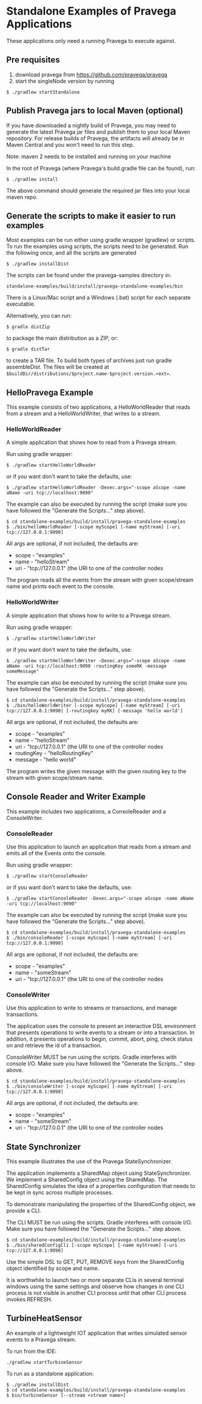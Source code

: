 # Standalone Examples of Pravega Applications
These applications only need a running Pravega to execute against.

## Pre requisites
1. download pravega from https://github.com/pravega/pravega
2. start the singleNode version by running

```
$ ./gradlew startStandalone
```

## Publish Pravega jars to local Maven (optional)
If you have downloaded a nightly build of Pravega, you may need to generate the latest Pravega jar files and publish them to your local Maven repository.
For release builds of Pravega, the artifacts will already be in Maven Central and you won't need to run this step.

Note: maven 2 needs to be installed and running on your machine

In the root of Pravega (where Pravega's build.gradle file can be found), run:

```
$ ./gradlew install
```

The above command should generate the required jar files into your local maven repo.

## Generate the scripts to make it easier to run examples
Most examples can be run either using gradle wrapper (gradlew) or scripts.
To run the examples using scripts, the scripts need to be generated.  Run the following once, and all the scripts are generated

```
$ ./gradlew installDist
```

The scripts can be found under the pravega-samples directory in:

```
standalone-examples/build/install/pravega-standalone-examples/bin
```

There is a Linux/Mac script and a Windows (.bat) script for each separate executable.

Alternatively, you can run:

```
$ gradle distZip
```

to package the main distribution as a ZIP, or:

```
$ gradle distTar
```

to create a TAR file. To build both types of archives just run gradle assembleDist. The files will be created at `$buildDir/distributions/$project.name-$project.version.«ext»`.

## HelloPravega Example
This example consists of two applications, a HelloWorldReader that reads from a stream and a HelloWorldWriter, that writes to a stream.

### HelloWorldReader
A simple application that shows how to read from a Pravega stream.

Run using gradle wrapper:

```
$ ./gradlew startHelloWorldReader
```

or if you want don't want to take the defaults, use:

```
$ ./gradlew startHelloWorldReader -Dexec.args="-scope aScope -name aName -uri tcp://localhost:9090"
```

The example can also be executed by running the script (make sure you have followed the "Generate the Scripts..." step above).
```
$ cd standalone-examples/build/install/pravega-standalone-examples
$ ./bin/helloWorldReader [-scope myScope] [-name myStream] [-uri tcp://127.0.0.1:9090]
```

All args are optional, if not included, the defaults are:

 * scope - "examples"
 * name - "helloStream"
 * uri - "tcp://127.0.0.1" (the URI to one of the controller nodes

The program reads all the events from the stream with given scope/stream name and prints each event to the console.

### HelloWorldWriter
A simple application that shows how to write to a Pravega stream.

Run using gradle wrapper:

```
$ ./gradlew startHelloWorldWriter
```

or if you want don't want to take the defaults, use:

```
$ ./gradlew startHelloWorldWriter -Dexec.args="-scope aScope -name aName -uri tcp://localhost:9090 -routingKey someRK -message someMessage"
```

The example can also be executed by running the script (make sure you have followed the "Generate the Scripts..." step above).
```
$ cd standalone-examples/build/install/pravega-standalone-examples
$ ./bin/helloWorldWriter [-scope myScope] [-name myStream] [-uri tcp://127.0.0.1:9090] [-routingkey myRK] [-message 'hello world']
```

All args are optional, if not included, the defaults are:

 * scope - "examples"
 * name - "helloStream"
 * uri - "tcp://127.0.0.1" (the URI to one of the controller nodes
 * routingKey - "helloRoutingKey"
 * message - "hello world"

The program writes the given message with the given routing key to the stream with given scope/stream name.

## Console Reader and Writer Example
This example includes two applications, a ConsoleReader and a ConsoleWriter.

### ConsoleReader
Use this application to launch an application that reads from a stream and emits all of the Events onto the console.

Run using gradle wrapper:

```
$ ./gradlew startConsoleReader
```

or if you want don't want to take the defaults, use:

```
$ ./gradlew startConsoleReader -Dexec.args="-scope aScope -name aName -uri tcp://localhost:9090"
```

The example can also be executed by running the script (make sure you have followed the "Generate the Scripts..." step above).
```
$ cd standalone-examples/build/install/pravega-standalone-examples
$ ./bin/consoleReader [-scope myScope] [-name myStream] [-uri tcp://127.0.0.1:9090]
```

All args are optional, if not included, the defaults are:

 * scope - "examples"
 * name - "someStream"
 * uri - "tcp://127.0.0.1" (the URI to one of the controller nodes

### ConsoleWriter
Use this application to write to streams or transactions, and manage transactions.

The application uses the console to present an interactive DSL environment that presents operations to write events to
a stream or into a transaction.  In addition, it presents operations to begin, commit, abort, ping, check status on and
retrieve the id of a transaction.

ConsoleWriter MUST be run using the scripts.  Gradle interferes with console I/O.  Make sure you have followed the "Generate the Scripts..." step above.

```
$ cd standalone-examples/build/install/pravega-standalone-examples
$ ./bin/consoleWriter [-scope myScope] [-name myStream] [-uri tcp://127.0.0.1:9090]
```

All args are optional, if not included, the defaults are:

 * scope - "examples"
 * name - "someStream"
 * uri - "tcp://127.0.0.1" (the URI to one of the controller nodes

## State Synchronizer
This example illustrates the use of the Pravega StateSynchronizer.

The application implements a SharedMap object using StateSynchronizer.  We implement a SharedConfig object using
the SharedMap.  The SharedConfig simulates the idea of a properties configuration that needs to be kept in sync
across multiple processes.

To demonstrate manipulating the properties of the SharedConfig object, we provide a CLI.

The CLI MUST be run using the scripts.  Gradle interferes with console I/O.  Make sure you have followed the "Generate the Scripts..." step above.

```
$ cd standalone-examples/build/install/pravega-standalone-examples
$ ./bin/sharedConfigCli [-scope myScope] [-name myStream] [-uri tcp://127.0.0.1:9090]
```

Use the simple DSL to GET, PUT, REMOVE keys from the SharedConfig object identified by scope and name.

It is worthwhile to launch two or more separate CLIs in several terminal windows using the same settings and observe how changes in one
CLI process is not visible in another CLI process until that other CLI process invokes REFRESH.

## TurbineHeatSensor

An example of a lightweight IOT application that writes simulated sensor events to a Pravega stream.

To run from the IDE:

```
./gradlew startTurbineSensor
```

To run as a standalone application:
```
$ ./gradlew installDist
$ cd standalone-examples/build/install/pravega-standalone-examples
$ bin/turbineSensor [--stream <stream name>]

```